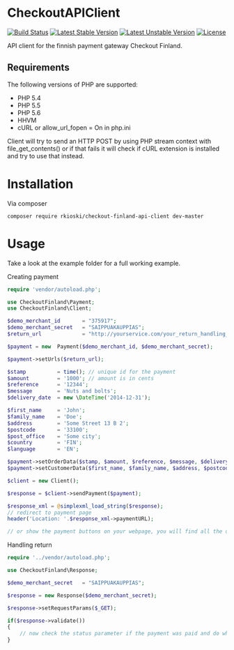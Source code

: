 CheckoutAPIClient
=================

[![Build Status](https://travis-ci.org/rkioski/CheckoutAPIClient.svg?branch=master)](https://travis-ci.org/rkioski/CheckoutAPIClient) [![Latest Stable Version](https://poser.pugx.org/rkioski/checkout-finland-api-client/v/stable.svg)](https://packagist.org/packages/rkioski/checkout-finland-api-client) [![Latest Unstable Version](https://poser.pugx.org/rkioski/checkout-finland-api-client/v/unstable.svg)](https://packagist.org/packages/rkioski/checkout-finland-api-client) [![License](https://poser.pugx.org/rkioski/checkout-finland-api-client/license.svg)](https://packagist.org/packages/rkioski/checkout-finland-api-client)


API client for the finnish payment gateway Checkout Finland.

## Requirements

The following versions of PHP are supported:

* PHP 5.4
* PHP 5.5
* PHP 5.6
* HHVM
* cURL or allow_url_fopen = On in php.ini

Client will try to send an HTTP POST by using PHP stream context with file_get_contents() or if that fails it will check if cURL extension is installed and try to use that instead.


# Installation

Via composer
```
composer require rkioski/checkout-finland-api-client dev-master
```

# Usage

Take a look at the example folder for a full working example.

Creating payment
```php
require 'vendor/autoload.php';

use CheckoutFinland\Payment;
use CheckoutFinland\Client;

$demo_merchant_id       = "375917";
$demo_merchant_secret   = "SAIPPUAKAUPPIAS";
$return_url             = "http://yourservice.com/your_return_handling_script.php";

$payment = new  Payment($demo_merchant_id, $demo_merchant_secret);

$payment->setUrls($return_url);

$stamp          = time(); // unique id for the payment  
$amount         = '1000'; // amount is in cents
$reference      = '12344';
$message        = 'Nuts and bolts';
$delivery_date  = new \DateTime('2014-12-31');

$first_name     = 'John';
$family_name    = 'Doe';
$address        = 'Some Street 13 B 2';
$postcode       = '33100';
$post_office    = 'Some city';
$country        = 'FIN';
$language       = 'EN';

$payment->setOrderData($stamp, $amount, $reference, $message, $delivery_date);
$payment->setCustomerData($first_name, $family_name, $address, $postcode, $post_office, $country, $language);

$client = new Client();

$response = $client->sendPayment($payment);

$response_xml = @simplexml_load_string($response);
// redirect to payment page
header('Location: '.$response_xml->paymentURL);

// or show the payment buttons on your webpage, you will find all the data you need in the response xml
```

Handling return
```php
require '../vendor/autoload.php';

use CheckoutFinland\Response;

$demo_merchant_secret   = "SAIPPUAKAUPPIAS";

$response = new Response($demo_merchant_secret);

$response->setRequestParams($_GET);

if($response->validate()) 
{
    // now check the status parameter if the payment was paid and do whatever you do in your shop when you get money
}
```
